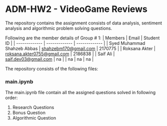 # ADM-HW2 - VideoGame Reviews
The repository contains the assignment consists of data analysis, sentiment analysis and algorithmic problem solving questions.  

Following are the member details of Group # 1:
| Members  | Email | Student ID |
| ------------- | ------------- | ------------- |
| Syed Muhammad Shahzeb Abbas  | shahzebm170@gmail.com  | 2170775 |
| Roksana Akter  | roksana.akter0755@gmail.com  | 2186838 |
| Saif Ali | saif.dev03@gmail.com | na |
| na | na | na |  

The repository consists of the following files:

### main.ipynb
The main.ipynb file contain all the assigned questions solved in following order:
1. Research Questions
2. Bonus Question
3. Algorithmic Question

